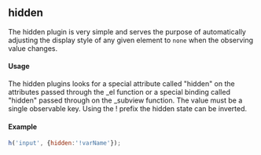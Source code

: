 hidden
-------------------------------

The hidden plugin is very simple and serves the purpose of automatically adjusting the display style of any given element to `none` when the observing value changes.

#### Usage

The hidden plugins looks for a special attribute called "hidden" on the attributes passed through the _el function or a special binding called "hidden" passed through on the _subview function. The value must be a single observable key. Using the ! prefix the hidden state can be inverted.

#### Example

```javascript
h('input', {hidden:'!varName'});
```
